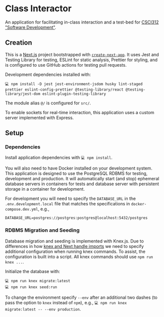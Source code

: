 # Class Interactor

An application for facilitating in-class interaction and a test-bed for [CSCI312 "Software Development"](https://catalog.middlebury.edu/courses/view/catalog/catalog%2FMCUG/course/course%2FCSCI0312).

## Creation

This is a [Next.js](https://nextjs.org/) project bootstrapped with [`create-next-app`](https://github.com/vercel/next.js/tree/canary/packages/create-next-app). It uses Jest and Testing Library for testing, ESLint for static analysis, Prettier for styling, and is configured to use GitHub actions for testing pull requests.

Development dependencies installed with:

```plaintext
💻 npm install -D jest jest-environment-jsdom husky lint-staged prettier eslint-config-prettier @testing-library/react @testing-library/jest-dom eslint-plugin-testing-library
```

The module alias `@/` is configured for `src/`.

To enable sockets for real-time interaction, this application uses a custom server implemented with Express.

## Setup

### Dependencies

Install application dependencies with `💻 npm install`.

You will also need to have Docker installed on your development system. This application is designed to use the PostgreSQL RDBMS for testing, development and production. It will automatically start (and stop) ephemeral database servers in containers for tests and database server with persistent storage in a container for development.

For development you will need to specify the `DATABASE_URL` in the `.env.development.local` file that matches the specifications in `docker-compose.dev.yml`, e.g.,

```plaintext
DATABASE_URL=postgres://postgres:postgres@localhost:5432/postgres
```

### RDBMS Migration and Seeding

Database migration and seeding is implemented with Knex.js. Due to differences in how [knex and Next handle imports](https://github.com/knex/knex/issues/3849#issuecomment-643411244) we need to specify additional configuration when running knex commands. To assist, the configuration is built into a script. All knex commands should use `npm run knex ...`.

Initialize the database with:

```plaintext
💻 npm run knex migrate:latest
💻 npm run knex seed:run
```

To change the environment specify `--env` after an additional two dashes (to pass the option to `knex` instead of `npm`), e.g., `💻 npm run knex migrate:latest -- --env production`.
